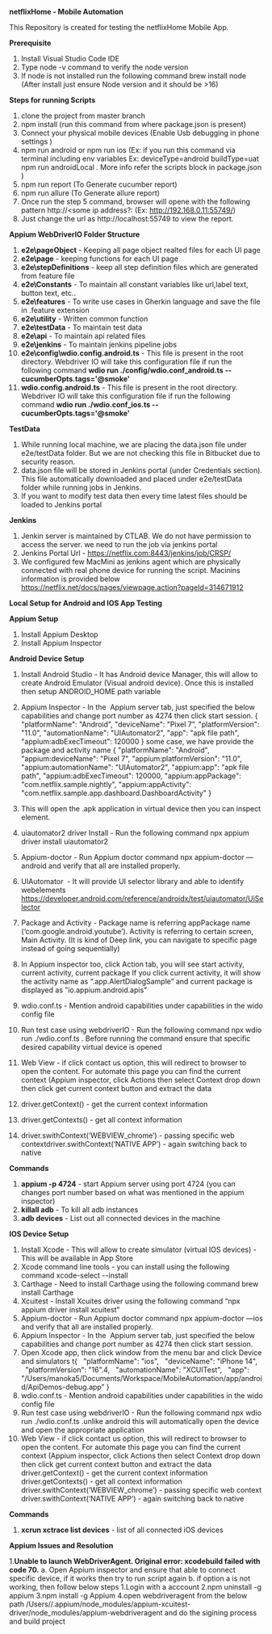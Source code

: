 **netflixHome - Mobile Automation**

This Repository is created for testing the netflixHome Mobile App.

**Prerequisite**

1. Install Visual Studio Code IDE
2. Type node -v command to verify the node version
3. If node is not installed run the following command brew install node (After install just ensure Node version and it should be >16)

**Steps for running Scripts**

1. clone the project from master branch
2. npm install (run this command from where package.json is present)
3. Connect your physical mobile devices (Enable Usb debugging in phone settings )
4. npm run android or npm run ios (Ex: if you run this command via terminal including env variables Ex: deviceType=android buildType=uat npm run androidLocal . More info refer the scripts block in package.json )
5. npm run report (To Generate cucumber report)
6. npm run allure (To Generate allure report)
7. Once run the step 5 command, browser will opene with the following pattern http://<some ip address?:<portnumber> (Ex: http://192.168.0.11:55749/)
8. Just change the url as http://localhost:55749 to view the report.

**Appium WebDriverIO Folder Structure**

1. **e2e\pageObject** - Keeping all page object realted files for each UI page
2. **e2e\page** - keeping functions for each UI page
3. **e2e\stepDefinitions** - keep all step definition files which are generated from feature file
4. **e2e\Constants** - To maintain all constant variables like url,label text, button text, etc..
5. **e2e\features** - To write use cases in Gherkin language and save the file in .feature extension
6. **e2e\utility** - Written common function
7. **e2e\testData** - To maintain test data
8. **e2e\api** - To maintain api related files
9. **e2e\jenkins** - To maintain jenkins pipeline jobs
10. **e2e\config\wdio.config.android.ts** - This file is present in the root directory. Webdriver IO will take this configuration file if run the following command **wdio run ./config/wdio.conf_android.ts --cucumberOpts.tags='@smoke'**
11. **wdio.config.android.ts** - This file is present in the root directory. Webdriver IO will take this configuration file if run the following command **wdio run ./wdio.conf_ios.ts --cucumberOpts.tags='@smoke'**

**TestData**

1. While running local machine, we are placing the data.json file under e2e/testData folder. But we are not checking this file in Bitbucket due to security reason.
2. data.json file will be stored in Jenkins portal (under Credentials section). This file automatically downloaded and placed under e2e/testData folder while running jobs in Jenkins.
3. If you want to modify test data then every time latest files should be loaded to Jenkins portal

**Jenkins**

1. Jenkin server is maintained by CTLAB. We do not have permission to access the server. we need to run the job via jenkins portal
2. Jenkins Portal Url - https://netflix.com:8443/jenkins/job/CRSP/
3. We configured few MacMini as jenkins agent which are physically connected with real phone device for running the script. Macinins information is provided below
   https://netflix.net/docs/pages/viewpage.action?pageId=314671912

**Local Setup for Android and IOS App Testing**

**Appium Setup**

1.  Install Appium Desktop
2.  Install Appium Inspector

**Android Device Setup**

1.  Install Android Studio - It has Android device Manager, this will allow to create Android Emulator (Visual android device). Once this is installed then setup ANDROID_HOME path variable
2.  Appium Inspector - In the  Appium server tab, just specified the below capabilities and change port number as 4274 then click start session.
    {
    "platformName": "Android",
    "deviceName": "Pixel 7”,
    "platformVersion": "11.0",
    "automationName": "UIAutomator2",
    "app": "apk file path",
    "appium:adbExecTimeout": 120000
    }
    some case, we have provide the package and activity name
    {
    "platformName": "Android",
    "appium:deviceName": "Pixel 7",
    "appium:platformVersion": "11.0",
    "appium:automationName": "UIAutomator2",
    "appium:app": "apk file path",
    "appium:adbExecTimeout": 120000,
    "appium:appPackage": "com.netflix.sample.nightly",
    "appium:appActivity": "com.netflix.sample.app.dashboard.DashboardActivity"
    }

3.  This will open the .apk application in virtual device then you can inspect element.

4.  uiautomator2 driver Install - Run the following command npx appium driver install uiautomator2
5.  Appium-doctor - Run Appium doctor command npx appium-doctor —android and verify that all are installed properly.
6.  UIAutomator  - It will provide UI selector library and able to identify webelements
    https://developer.android.com/reference/androidx/test/uiautomator/UiSelector

7.  Package and Activity - Package name is referring appPackage name (‘com.google.android.youtube’). Activity is referring to certain screen, Main Activity. (It is kind of Deep link, you can navigate to specific page instead of going sequentially)
8.  In Appium inspector too, click Action tab, you will see start activity, current activity, current package
    If you click current activity, it will show the activity name as “.app.AlertDialogSample” and current package is displayed as ”io.appium.android.apis”
9.  wdio.conf.ts - Mention android capabilities under capabilities in the wido config file
10. Run test case using webdriverIO - Run the following command npx wdio run ./wdio.conf.ts . Before running the command ensure that specific desired capability virtual device is opened
11. Web View - if click contact us option, this will redirect to browser to open the content. For automate this page you can find the current context (Appium inspector, click Actions then select Context drop down then click get current context button and extract the data
12. driver.getContext() - get the current context information
13. driver.getContexts() - get all context information
14. driver.swithContext(‘WEBVIEW_chrome’) - passing specific web contextdriver.swithContext(‘NATIVE APP’) - again switching back to native

**Commands**

1. **appium -p 4724** - start Appium server using port 4724 (you can changes port number based on what was mentioned in the appium inspector)
2. **killall adb** - To kill all adb instances
3. **adb devices** - List out all connected devices in the machine

**IOS Device Setup**

1. Install Xcode - This will allow to create simulator (virtual IOS devices) - This will be available in App Store
2. Xcode command line tools - you can install using the following command xcode-select --install
3. Carthage - Need to install Carthage using the following command brew install Carthage
4. Xcuitest - Install Xcuites driver using the following command “npx appium driver install xcuitest”
5. Appium-doctor - Run Appium doctor command npx appium-doctor —ios and verify that all are installed properly.
6. Appium Inspector - In the  Appium server tab, just specified the below capabilities and change port number as 4274 then click start session.
7. Open Xcode app, then click window from the menu bar and click Device and simulators t{
     "platformName": "ios",
     "deviceName": "iPhone 14",
     "platformVersion": "16”.4,
     "automationName": "XCUITest",
     "app": "/Users/manoka5/Documents/Workspace/MobileAutomation/app/android/ApiDemos-debug.app”
   }
8. wdio.conf.ts - Mention android capabilities under capabilities in the wido config file
9. Run test case using webdriverIO - Run the following command npx wdio run ./wdio.conf.ts .unlike android this will automatically open the device and open the appropriate application
10. Web View - if click contact us option, this will redirect to browser to open the content. For automate this page you can find the current context (Appium inspector, click Actions then select Context drop down then click get current context button and extract the data
    driver.getContext() - get the current context information
    driver.getContexts() - get all context information
    driver.swithContext(‘WEBVIEW_chrome’) - passing specific web context
    driver.swithContext(‘NATIVE APP’) - again switching back to native

**Commands**

1.  **xcrun xctrace list devices** - list of all connected iOS devices

**Appium Issues and Resolution**

1.**Unable to launch WebDriverAgent. Original error: xcodebuild failed with code 70.**
a. Open Appium inspector and ensure that able to connect specific device, if it works then try to run script again
b. if option a is not working, then follow below steps
1.Login with a acccount
2.npm uninstall -g appium
3.npm install -g Appium
4.open webdriveragent from the below path /Users/<userName>/.appium/node_modules/appium-xcuitest-driver/node_modules/appium-webdriveragent and do the sigining process and build project
